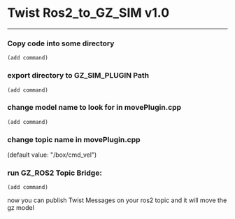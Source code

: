 # Twist Ros2_to_GZ_SIM v1.0
---
### Copy code into some directory
```
(add command)
```

### export directory to GZ_SIM_PLUGIN Path
```
(add command)
```

### change model name to look for in movePlugin.cpp
```
(add command)
```

### change topic name in movePlugin.cpp
(default value: "/box/cmd_vel")

### run GZ_ROS2 Topic Bridge:
```
(add command)
```

now you can publish Twist Messages on your ros2 topic and it will move the gz model

